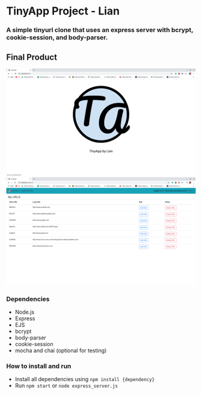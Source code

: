 # TinyApp Project - Lian

### A simple tinyurl clone that uses an express server with bcrypt, cookie-session, and body-parser.

## Final Product

!["Screenshot of splash page"](https://github.com/Rainskyriver/tinyapp/blob/master/public/splash-page.png?raw=true)
!["Screenshot of URLs page"](https://github.com/Rainskyriver/tinyapp/blob/master/public/urls-index.png?raw=true)

### Dependencies

- Node.js
- Express
- EJS
- bcrypt
- body-parser
- cookie-session
- mocha and chai (optional for testing)

### How to install and run

- Install all dependencies using `npm install {dependency}`
- Run `npm start` or `node express_server.js`